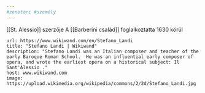 ```yaml
---
#zenetöri #személy
---
```


[[St. Alessio]] szerzője
A [[Barberini család]] foglalkoztatta 1630 körül


```cardlink
url: https://www.wikiwand.com/en/Stefano_Landi
title: "Stefano Landi | Wikiwand"
description: "Stefano Landi was an Italian composer and teacher of the early Baroque Roman School.  He was an influential early composer of opera, and wrote the earliest opera on a historical subject: Il Sant'Alessio ."
host: www.wikiwand.com
image: https://upload.wikimedia.org/wikipedia/commons/2/2d/Stefano_Landi.jpg
```
